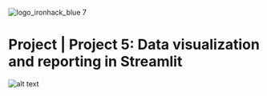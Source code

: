 ![logo_ironhack_blue 7](https://user-images.githubusercontent.com/23629340/40541063-a07a0a8a-601a-11e8-91b5-2f13e4e6b441.png)

# Project | Project 5: Data visualization and reporting in Streamlit

![alt text](https://github.com/JaimeSastreCrespo/Ironhack_Paris_2022/blob/main/module_2/Project_Week_5/Screenshot%202022-11-13%20at%2020.13.10.png)






